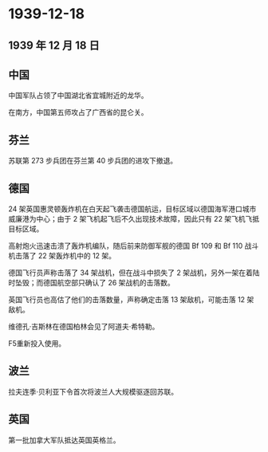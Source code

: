 # 1939-12-18

## 1939 年 12 月 18 日

## 中国

中国军队占领了中国湖北省宜城附近的龙华。

在南方，中国第五师攻占了广西省的昆仑关。

## 芬兰

苏联第 273 步兵团在芬兰第 40 步兵团的进攻下撤退。

## 德国

24
架英国惠灵顿轰炸机在白天起飞袭击德国航运，目标区域以德国海军港口城市威廉港为中心；由于
2 架飞机起飞后不久出现技术故障，因此只有 22 架飞机飞抵目标区域。

高射炮火迅速击溃了轰炸机编队，随后前来防御军舰的德国 Bf 109 和 Bf 110
战斗机击落了 22 架轰炸机中的 12 架。

德国飞行员声称击落了 34 架战机，但在战斗中损失了 2
架战机，另外一架在着陆时坠毁；而德国航空部只确认了 26 架战机的击落数。

英国飞行员也高估了他们的击落数量，声称确定击落 13 架敌机，可能击落 12
架敌机。

维德孔·吉斯林在德国柏林会见了阿道夫·希特勒。

F5重新投入使用。

## 波兰

拉夫连季·贝利亚下令首次将波兰人大规模驱逐回苏联。

## 英国

第一批加拿大军队抵达英国英格兰。


